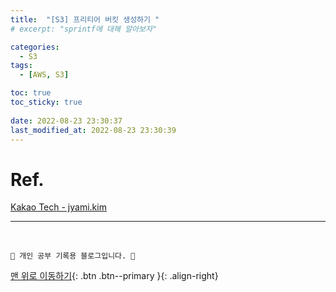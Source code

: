 ```yaml
---
title:  "[S3] 프리티어 버킷 생성하기 "
# excerpt: "sprintf에 대해 알아보자"

categories:
  - S3
tags:
  - [AWS, S3]

toc: true
toc_sticky: true
 
date: 2022-08-23 23:30:37
last_modified_at: 2022-08-23 23:30:39
---
```





# Ref.
[Kakao Tech - jyami.kim](https://tech.kakao.com/2021/05/24/jyami/)

***
<br>


    💛 개인 공부 기록용 블로그입니다. 👻

[맨 위로 이동하기](#){: .btn .btn--primary }{: .align-right}